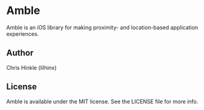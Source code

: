 # Amble

Amble is an iOS library for making proximity- and location-based application experiences.


## Author

Chris Hinkle (lilhinx)

## License

Amble is available under the MIT license. See the LICENSE file for more info.
